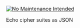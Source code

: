 [![No Maintenance Intended](http://unmaintained.tech/badge.svg)](http://unmaintained.tech/)

Echo cipher suites as JSON
